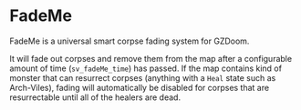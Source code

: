 # FadeMe

FadeMe is a universal smart corpse fading system for GZDoom.

It will fade out corpses and remove them from the map after a configurable
amount of time (`sv_fadeMe_time`) has passed. If the map contains kind of
monster that can resurrect corpses (anything with a `Heal` state such as
Arch-Viles), fading will automatically be disabled for corpses that are
resurrectable until all of the healers are dead.